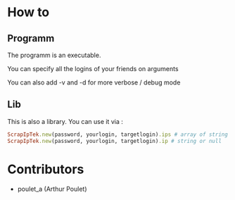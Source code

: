 # How to

## Programm
The programm is an executable.

You can specify all the logins of your friends on arguments

You can also add -v and -d for more verbose / debug mode


## Lib
This is also a library. You can use it via :

```ruby
ScrapIpTek.new(password, yourlogin, targetlogin).ips # array of string
ScrapIpTek.new(password, yourlogin, targetlogin).ip # string or null
```

# Contributors
- poulet_a (Arthur Poulet)
